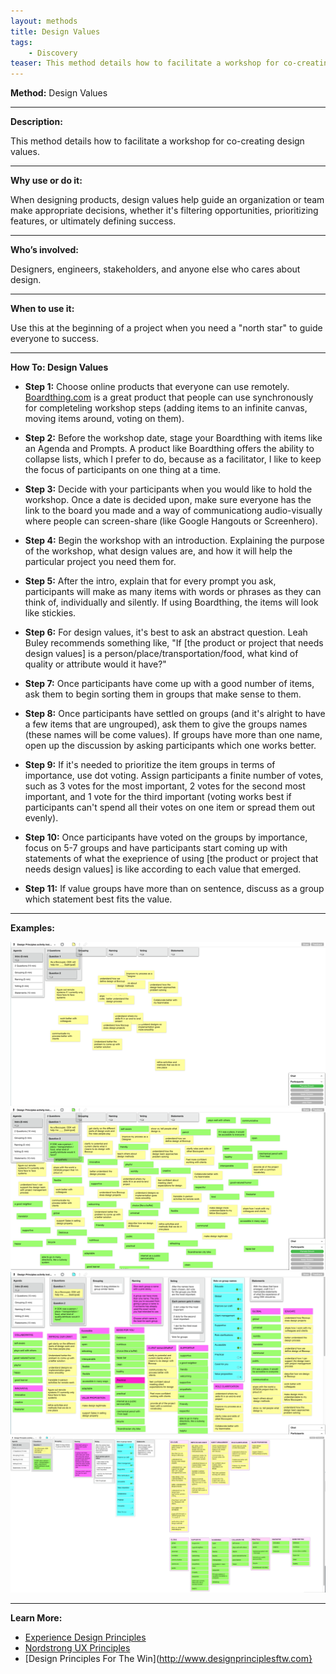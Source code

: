 ```yaml
---
layout: methods
title: Design Values
tags:
    - Discovery
teaser: This method details how to facilitate a workshop for co-creating design values.
---
```


**Method:** Design Values

---

**Description:**

This method details how to facilitate a workshop for co-creating design values.

---

**Why use or do it:**

When designing products, design values help guide an organization or team make appropriate decisions, whether it's filtering opportunities, prioritizing features, or ultimately defining success.

---

**Who’s involved:**

Designers, engineers, stakeholders, and anyone else who cares about design.

---

**When to use it:**

Use this at the beginning of a project when you need a "north star" to guide everyone to success.

---

**How To: Design Values**

* **Step 1:** Choose online products that everyone can use remotely. [Boardthing.com](http://boardthing.com/) is a great product that people can use synchronously for completeling workshop steps (adding items to an infinite canvas, moving items around, voting on them).

* **Step 2:** Before the workshop date, stage your Boardthing with items like an Agenda and Prompts. A product like Boardthing offers the ability to collapse lists, which I prefer to do, because as a facilitator, I like to keep the focus of participants on one thing at a time.

* **Step 3:** Decide with your participants when you would like to hold the workshop. Once a date is decided upon, make sure everyone has the link to the board you made and a way of communicationg audio-visually where people can screen-share (like Google Hangouts or Screenhero).

* **Step 4:** Begin the workshop with an introduction. Explaining the purpose of the workshop, what design values are, and how it will help the particular project you need them for.

* **Step 5:** After the intro, explain that for every prompt you ask, participants will make as many items with words or phrases as they can think of, individually and silently. If using Boardthing, the items will look like stickies.

* **Step 6:** For design values, it's best to ask an abstract question. Leah Buley recommends something like, "If [the product or project that needs design values] is a person/place/transportation/food, what kind of quality or attribute would it have?"

* **Step 7:** Once participants have come up with a good number of items, ask them to begin sorting them in groups that make sense to them.

* **Step 8:** Once participants have settled on groups (and it's alright to have a few items that are ungrouped), ask them to give the groups names (these names will be come values). If groups have more than one name, open up the discussion by asking participants which one works better.

* **Step 9:** If it's needed to prioritize the item groups in terms of importance, use dot voting. Assign participants a finite number of votes, such as 3 votes for the most important, 2 votes for the second most important, and 1 vote for the third important (voting works best if participants can't spend all their votes on one item or spread them out evenly).

* **Step 10:** Once participants have voted on the groups by importance, focus on 5-7 groups and have participants start coming up with statements of what the exeprience of using [the product or project that needs design values] is like according to each value that emerged.

* **Step 11:** If value groups have more than on sentence, discuss as a group which statement best fits the value.

---

**Examples:**

![design values words with Board Thing](/img/methods/dv1.png)
![design values words and dot voting with Board Thing](/img/methods/dv2.png)
![design values words and clustering with Board Thing](/img/methods/dv3.png)
![design values words refined with Board Thing](/img/methods/dv4.png)

---

**Learn More:**

* [Experience Design Principles](https://uxthink.wordpress.com/2011/02/01/expereince-design-principles/)
* [Nordstrong UX Principles](http://www.justinmarxdesign.com/nordstrom-ux-principles)
* [Design Principles For The Win](http://www.designprinciplesftw.com}
